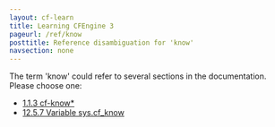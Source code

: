 ```yaml
---
layout: cf-learn
title: Learning CFEngine 3
pageurl: /ref/know
posttitle: Reference disambiguation for 'know'
navsection: none
---
```


The term 'know' could refer to several sections in the documentation. Please choose one:

- [1.1.3 cf-know\*](https://cfengine.com/manuals/cf3-reference.html#cf-know)
- [12.5.7 Variable sys.cf_know](https://cfengine.com/manuals/cf3-reference.html#Variable-sys.cf_know)
